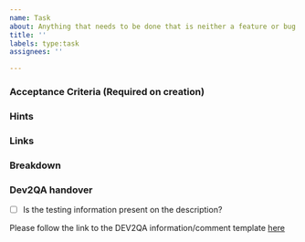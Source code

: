 ```yaml
---
name: Task
about: Anything that needs to be done that is neither a feature or bug fix
title: ''
labels: type:task
assignees: ''

---
```


### Acceptance Criteria (Required on creation)

### Hints

### Links

<!--
- https://jira.camunda.com/browse/CAM-12398
-->

### Breakdown

<!--
- [ ] #123
- [ ] Step X
-->

### Dev2QA handover
- [ ] Is the testing information present on the description?

Please follow the link to the DEV2QA information/comment template [here](https://confluence.camunda.com/display/AP/Handover+Dev+-%3E+Testing)